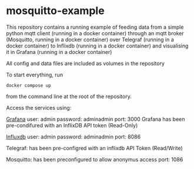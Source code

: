 # mosquitto-example
This repository contains a running example of feeding data from a simple python mqtt client (running in a docker container) through an mqtt broker (Mosquitto, running in a docker container) over Telegraf (running in a docker container) to Inflixdb (running in a docker container) and visualising it in Grafana (running in a docker container)

All config and data files are included as volumes in the repository

To start everything, run

    docker compose up

from the command line at the root of the repository.

Access the services using:

[Grafana](http://localhost:3000)
user: admin
password: adminadmin
port: 3000
Grafana has been pre-condifured with an InflixDB API token (Read-Only)

[Influxdb](http://localhost:8086)
user: admin
password: adminadmin
port: 8086

Telegraf:
has been pre-configred with an inflixdb API Token (Read/Write)

Mosquitto:
has been preconfigured to allow anonymus access
port: 1086